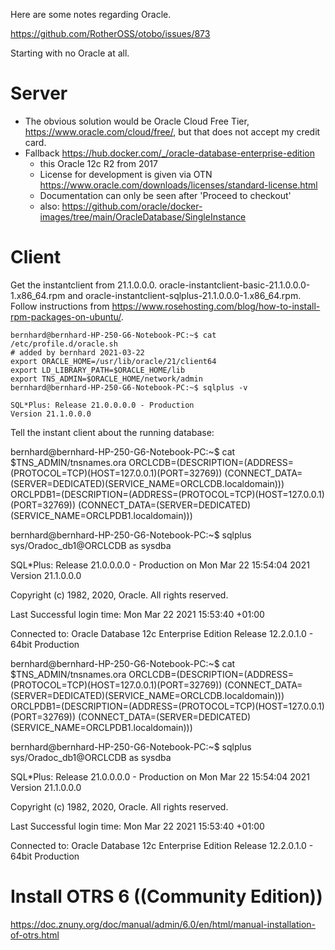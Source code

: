 Here are some notes regarding Oracle.

https://github.com/RotherOSS/otobo/issues/873

Starting with no Oracle at all.

# Server

- The obvious solution would be Oracle Cloud Free Tier, https://www.oracle.com/cloud/free/, but that does not accept my credit card.
- Fallback https://hub.docker.com/_/oracle-database-enterprise-edition 
  - this Oracle 12c R2 from 2017
  - License for development is given via OTN https://www.oracle.com/downloads/licenses/standard-license.html
  - Documentation can only be seen after 'Proceed to checkout'
  - also: https://github.com/oracle/docker-images/tree/main/OracleDatabase/SingleInstance

# Client

Get the instantclient from 21.1.0.0.0. oracle-instantclient-basic-21.1.0.0.0-1.x86_64.rpm and oracle-instantclient-sqlplus-21.1.0.0.0-1.x86_64.rpm.
Follow instructions from https://www.rosehosting.com/blog/how-to-install-rpm-packages-on-ubuntu/.

    bernhard@bernhard-HP-250-G6-Notebook-PC:~$ cat /etc/profile.d/oracle.sh 
    # added by bernhard 2021-03-22
    export ORACLE_HOME=/usr/lib/oracle/21/client64
    export LD_LIBRARY_PATH=$ORACLE_HOME/lib
    export TNS_ADMIN=$ORACLE_HOME/network/admin
    bernhard@bernhard-HP-250-G6-Notebook-PC:~$ sqlplus -v

    SQL*Plus: Release 21.0.0.0.0 - Production
    Version 21.1.0.0.0
    
Tell the instant client about the running database:
 
bernhard@bernhard-HP-250-G6-Notebook-PC:~$ cat $TNS_ADMIN/tnsnames.ora
ORCLCDB=(DESCRIPTION=(ADDRESS=(PROTOCOL=TCP)(HOST=127.0.0.1)(PORT=32769))
    (CONNECT_DATA=(SERVER=DEDICATED)(SERVICE_NAME=ORCLCDB.localdomain)))
ORCLPDB1=(DESCRIPTION=(ADDRESS=(PROTOCOL=TCP)(HOST=127.0.0.1)(PORT=32769))
    (CONNECT_DATA=(SERVER=DEDICATED)(SERVICE_NAME=ORCLPDB1.localdomain)))

bernhard@bernhard-HP-250-G6-Notebook-PC:~$ sqlplus sys/Oradoc_db1@ORCLCDB as sysdba

SQL*Plus: Release 21.0.0.0.0 - Production on Mon Mar 22 15:54:04 2021
Version 21.1.0.0.0

Copyright (c) 1982, 2020, Oracle.  All rights reserved.

Last Successful login time: Mon Mar 22 2021 15:53:40 +01:00

Connected to:
Oracle Database 12c Enterprise Edition Release 12.2.0.1.0 - 64bit Production

bernhard@bernhard-HP-250-G6-Notebook-PC:~$ cat $TNS_ADMIN/tnsnames.ora
ORCLCDB=(DESCRIPTION=(ADDRESS=(PROTOCOL=TCP)(HOST=127.0.0.1)(PORT=32769))
    (CONNECT_DATA=(SERVER=DEDICATED)(SERVICE_NAME=ORCLCDB.localdomain)))
ORCLPDB1=(DESCRIPTION=(ADDRESS=(PROTOCOL=TCP)(HOST=127.0.0.1)(PORT=32769))
    (CONNECT_DATA=(SERVER=DEDICATED)(SERVICE_NAME=ORCLPDB1.localdomain)))

bernhard@bernhard-HP-250-G6-Notebook-PC:~$ sqlplus sys/Oradoc_db1@ORCLCDB as sysdba

SQL*Plus: Release 21.0.0.0.0 - Production on Mon Mar 22 15:54:04 2021
Version 21.1.0.0.0

Copyright (c) 1982, 2020, Oracle.  All rights reserved.

Last Successful login time: Mon Mar 22 2021 15:53:40 +01:00

Connected to:
Oracle Database 12c Enterprise Edition Release 12.2.0.1.0 - 64bit Production

# Install OTRS 6 ((Community Edition))

https://doc.znuny.org/doc/manual/admin/6.0/en/html/manual-installation-of-otrs.html


